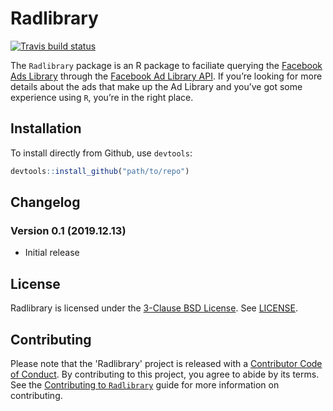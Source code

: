 # Radlibrary

<!-- badges: start -->
[![Travis build status](https://travis-ci.org/facebookresearch/Radlibrary.svg?branch=master)](https://travis-ci.org/facebookresearch/Radlibrary)
<!-- badges: end -->

The `Radlibrary` package is an R package to faciliate querying the [Facebook Ads Library](https://www.facebook.com/ads/library/) through the [Facebook Ad Library API](https://www.facebook.com/ads/library/api/). If you’re looking for more details about the ads that make up the Ad Library and you’ve got some experience using `R`, you’re in the right place.

## Installation

To install directly from Github, use `devtools`: 

``` r
devtools::install_github("path/to/repo")
```

## Changelog 

### Version 0.1 (2019.12.13)

- Initial release

## License

Radlibrary is licensed under the [3-Clause BSD License](https://opensource.org/licenses/BSD-3-Clause). See [LICENSE](LICENSE).

## Contributing

Please note that the 'Radlibrary' project is released with a
[Contributor Code of Conduct](CODE_OF_CONDUCT.md).
By contributing to this project, you agree to abide by its terms.
See the [Contributing to `Radlibrary`](contributing.md)
guide for more information on contributing.

